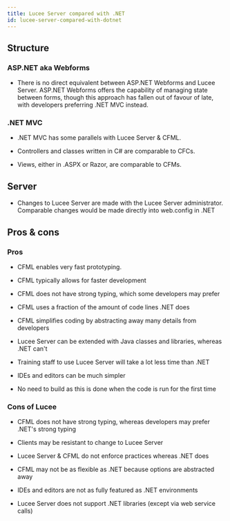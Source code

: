 ```yaml
---
title: Lucee Server compared with .NET
id: lucee-server-compared-with-dotnet
---
```

## Structure ##

### ASP.NET aka Webforms ###

* There is no direct equivalent between ASP.NET Webforms and Lucee Server. ASP.NET Webforms offers the capability of managing state between forms, though this approach has fallen out of favour of late, with developers preferring .NET MVC instead.

### .NET MVC ###

* .NET MVC has some parallels with Lucee Server & CFML.

* Controllers and classes written in C# are comparable to CFCs.

* Views, either in .ASPX or Razor, are comparable to CFMs.

## Server ##

* Changes to Lucee Server are made with the Lucee Server administrator. Comparable changes would be made directly into web.config in .NET

## Pros & cons ##

### Pros ###

* CFML enables very fast prototyping.

* CFML typically allows for faster development

* CFML does not have strong typing, which some developers may prefer

* CFML uses a fraction of the amount of code lines .NET does

* CFML simplifies coding by abstracting away many details from developers

* Lucee Server can be extended with Java classes and libraries, whereas .NET can't

* Training staff to use Lucee Server will take a lot less time than .NET

* IDEs and editors can be much simpler

* No need to build as this is done when the code is run for the first time

### Cons of Lucee ###

* CFML does not have strong typing, whereas developers may prefer .NET's strong typing

* Clients may be resistant to change to Lucee Server

* Lucee Server & CFML do not enforce practices whereas .NET does

* CFML may not be as flexible as .NET because options are abstracted away

* IDEs and editors are not as fully featured as .NET environments

* Lucee Server does not support .NET libraries (except via web service calls)